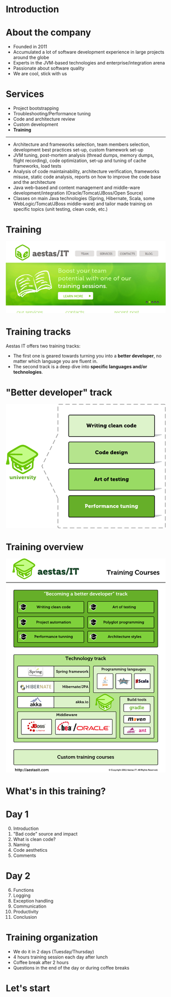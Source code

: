 
# Introduction

# About the company

  - Founded in 2011
  - Accumulated a lot of software development experience in large projects around the globe
  - Experts in the JVM-based technologies and enterprise/integration arena
  - Passionate about software quality
  - We are cool, stick with us

# Services

  - Project bootstrapping
  - Troubleshooting/Performance tuning
  - Code and architecture review 
  - Custom development
  - **Training**

-----------------------------------

  - Architecture and frameworks selection, team members selection, development best practices set-up, custom framework set-up
  - JVM tuning, post-mortem analysis (thread dumps, memory dumps, flight recording), code optimization, set-up and tuning of cache frameworks, load tests
  - Analysis of code maintainability, architecture verification, frameworks misuse, static code analysis, reports on how to improve the code base and the architecture
  - Java web-based and content management and middle-ware development/integration (Oracle/Tomcat/JBoss/Open Source)
  - Classes on main Java technologies (Spring, Hibernate, Scala, some WebLogic/Tomcat/JBoss middle-ware) and tailor made training on specific topics (unit testing, clean code, etc.)

# Training

  ![Training Site](AESTAS_SITE_TRAINING.png)

# Training tracks

  Aestas IT offers two training tracks: 

  * The first one is geared towards turning you into a **better developer**, no matter which language you are fluent in. 
  * The second track is a deep dive into **specific languages and/or technologies**.

# "Better developer" track

  ![Better Developer Track](BETTER_DEVELOPER_TRACK.png)

# Training overview

  ![Training Overview](AESTAS_TRAINING.png)

# What's in this training?

# Day 1

  0. Introduction
  1. "Bad code" source and impact 
  2. What is clean code?
  3. Naming
  4. Code aesthetics
  5. Comments

# Day 2
 
  6. Functions
  7. Logging
  8. Exception handling
  9. Communication
  10. Productivity
  11. Conclusion

# Training organization 

  - We do it in 2 days (Tuesday/Thursday)
  - 4 hours training session each day after lunch
  - Coffee break after 2 hours
  - Questions in the end of the day or during coffee breaks

# Let's start
